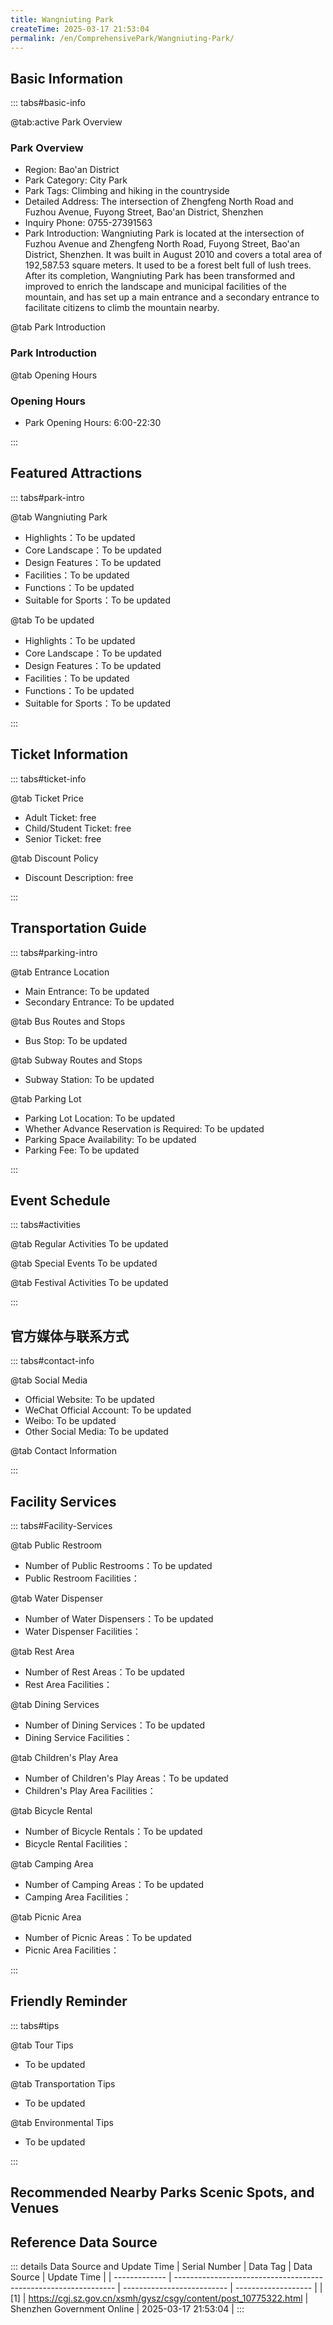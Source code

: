 ```yaml
---
title: Wangniuting Park
createTime: 2025-03-17 21:53:04
permalink: /en/ComprehensivePark/Wangniuting-Park/
---
```



<script setup>
import ImageSwiper from '/.vuepress/theme/components/ImageSwiper.vue'
// 轮播图数据
const swiperItems = [
    {
                link: 'https://cgj.sz.gov.cn/img/4/4005/4005982/10775322.jpg',
                title: 'Wangniuting Park',
                description: '',
                author: 'Shenzhen Government Online',
                date: '2025/03/17'
                },
  {
                link: 'https://cgj.sz.gov.cn/img/4/4005/4005982/10775322.jpg',
                title: 'Wangniuting Park',
                description: '',
                author: 'Shenzhen Government Online',
                date: '2025/03/17'
                }
]
// 配置项
const swiperConfig = {
  height: 500,
  showInfo: true
}
</script>
<!-- 轮播图组件 -->
<ImageSwiper :items="swiperItems" :config="swiperConfig" />



## Basic Information

::: tabs#basic-info

@tab:active Park Overview
### Park Overview
- Region: Bao'an District
- Park Category: City Park
- Park Tags: Climbing and hiking in the countryside
- Detailed Address: The intersection of Zhengfeng North Road and Fuzhou Avenue, Fuyong Street, Bao'an District, Shenzhen
- Inquiry Phone: 0755-27391563
- Park Introduction: Wangniuting Park is located at the intersection of Fuzhou Avenue and Zhengfeng North Road, Fuyong Street, Bao'an District, Shenzhen. It was built in August 2010 and covers a total area of 192,587.53 square meters. It used to be a forest belt full of lush trees. After its completion, Wangniuting Park has been transformed and improved to enrich the landscape and municipal facilities of the mountain, and has set up a main entrance and a secondary entrance to facilitate citizens to climb the mountain nearby.

@tab Park Introduction
### Park Introduction
@tab Opening Hours
### Opening Hours
- Park Opening Hours: 6:00-22:30

:::

## Featured Attractions

::: tabs#park-intro

@tab Wangniuting Park
<ImageCard
image="https://cgj.sz.gov.cn/images/index20230710_1.png"
    title="Wangniuting Park"
    description="There are two 3,000-meter hiking trails in Wangniuting Park, which are paved with marble slabs. They open up the park's mountain walking trail. Citizens can walk from the foot of the mountain to the mountainside along the barrier-free passage. There are also many scenic spots along the way, such as Guolin Mingcui and Linhai Siyin. Strolling in the park, the fragrance of flowers is overwhelming and the scenery is beautiful all the way. The park is planted with health-preserving trees and shrubs with volatile flower scents, and the variety of flowers and trees is richer. The mountain has also added toilets, street lights, monitoring facilities, guardrails, trash cans and other complete supporting facilities. The fragrance of flowers, chirping, trails, and waterfalls are hard to let go. Wangniuting Park not only directly benefits the people in the surrounding six communities of Baishixia, Fuyong, Jufu, Huaide, Qiaotou, and Xinhe, but also becomes another good place for fitness and leisure for nearly 500,000 people in the entire street."
    date=""
    author="Shenzhen Government Online"
/>


- Highlights：To be updated
- Core Landscape：To be updated
- Design Features：To be updated
- Facilities：To be updated
- Functions：To be updated
- Suitable for Sports：To be updated

@tab To be updated
<ImageCard
image="https://cgj.sz.gov.cn/images/index20230710_1.png"
    title="Wangniuting Park"
    description="There are two 3,000-meter hiking trails in Wangniuting Park, which are paved with marble slabs. They open up the park's mountain walking trail. Citizens can walk from the foot of the mountain to the mountainside along the barrier-free passage. There are also many scenic spots along the way, such as Guolin Mingcui and Linhai Siyin. Strolling in the park, the fragrance of flowers is overwhelming and the scenery is beautiful all the way. The park is planted with health-preserving trees and shrubs with volatile flower scents, and the variety of flowers and trees is richer. The mountain has also added toilets, street lights, monitoring facilities, guardrails, trash cans and other complete supporting facilities. The fragrance of flowers, chirping, trails, and waterfalls are hard to let go. Wangniuting Park not only directly benefits the people in the surrounding six communities of Baishixia, Fuyong, Jufu, Huaide, Qiaotou, and Xinhe, but also becomes another good place for fitness and leisure for nearly 500,000 people in the entire street."
    date=""
    author="Shenzhen Government Online"
/>


- Highlights：To be updated
- Core Landscape：To be updated
- Design Features：To be updated
- Facilities：To be updated
- Functions：To be updated
- Suitable for Sports：To be updated

:::

## Ticket Information

::: tabs#ticket-info

@tab Ticket Price
- Adult Ticket: free
- Child/Student Ticket: free
- Senior Ticket: free

@tab Discount Policy
- Discount Description: free

:::

## Transportation Guide

::: tabs#parking-intro

@tab Entrance Location
- Main Entrance: To be updated
- Secondary Entrance: To be updated

@tab Bus Routes and Stops
- Bus Stop: To be updated

@tab Subway Routes and Stops
- Subway Station: To be updated

@tab Parking Lot
- Parking Lot Location: To be updated
- Whether Advance Reservation is Required: To be updated
- Parking Space Availability: To be updated
- Parking Fee: To be updated

:::

## Event Schedule

::: tabs#activities

@tab Regular Activities
To be updated

@tab Special Events
To be updated

@tab Festival Activities
To be updated

:::

## 官方媒体与联系方式

::: tabs#contact-info

@tab Social Media
- Official Website: To be updated
- WeChat Official Account: To be updated
- Weibo: To be updated
- Other Social Media: To be updated

@tab Contact Information

:::

## Facility Services

::: tabs#Facility-Services

@tab Public Restroom
- Number of Public Restrooms：To be updated
- Public Restroom Facilities：

@tab Water Dispenser
- Number of Water Dispensers：To be updated
- Water Dispenser Facilities：

@tab Rest Area
- Number of Rest Areas：To be updated
- Rest Area Facilities：

@tab Dining Services
- Number of Dining Services：To be updated
- Dining Service Facilities：

@tab Children's Play Area
- Number of Children's Play Areas：To be updated
- Children's Play Area Facilities：

@tab Bicycle Rental
- Number of Bicycle Rentals：To be updated
- Bicycle Rental Facilities：

@tab Camping Area
- Number of Camping Areas：To be updated
- Camping Area Facilities：

@tab Picnic Area
- Number of Picnic Areas：To be updated
- Picnic Area Facilities：

:::

## Friendly Reminder

::: tabs#tips

@tab Tour Tips
- To be updated

@tab Transportation Tips
- To be updated

@tab Environmental Tips
- To be updated

:::

## Recommended Nearby Parks Scenic Spots, and Venues

<CardGrid>
  <ImageCard
        image="https://cgj.sz.gov.cn/img/4/4005/4005986/10775330.jpg"
        title="Bauhinia Garden"
        description="Zijin Garden is located at the intersection of Leiyuemen Street and Qianwan 1st Road, around Qianhai International Conference Center. The first phase covers an "
        href="/en/ComprehensivePark/Zijing-Garden/"
        author="Shenzhen Government Online"
        date="2025/01/02"
      />
      <ImageCard
        image="https://cgj.sz.gov.cn/img/4/4005/4005986/10775330.jpg"
        title="Bauhinia Garden"
        description="Zijin Garden is located at the intersection of Leiyuemen Street and Qianwan 1st Road, around Qianhai International Conference Center. The first phase covers an "
        href="/en/ComprehensivePark/Zijing-Garden/"
        author="Shenzhen Government Online"
        date="2025/01/02"
      />
    </CardGrid>


## Reference Data Source

::: details Data Source and Update Time
| Serial Number | Data Tag                                                        | Data Source                | Update Time         |
| ------------- | --------------------------------------------------------------- | -------------------------- | ------------------- |
| [1]           | https://cgj.sz.gov.cn/xsmh/gysz/csgy/content/post_10775322.html | Shenzhen Government Online | 2025-03-17 21:53:04 |
:::

